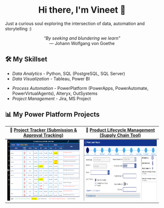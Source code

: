 <h1 align="center">Hi there, I'm Vineet 👋 </h1>

Just a curious soul exploring the intersection of data, automation and storytelling :)

<!-- Currently diving deep into:-
* Exploring ML models for demand forecasting 
* Effective data storytelling
* Building more efficient ETL pipelines
-->
<p align="center"><em>“By seeking and blundering we learn”</em><br>― Johann Wolfgang von Goethe</p>

<h2>🛠 My Skillset</h2>

- *Data Analytics* - Python, SQL (PostgreSQL, SQL Server)
- *Data Visualization* - Tableau, Power BI
<!--- *Database Platforms* - AWS, Azure -->
- *Process Automation* - PowerPlatform (PowerApps, PowerAutomate, PowerVirtualAgents), Alteryx, OutSystems
- *Project Management* - Jira, MS Project


<h2>📊 My Power Platform Projects</h2>

| 📅 [Project Tracker (Submission & Approval Tracking)](https://github.com/vxj21/PowerApps-Applications/tree/main/Submission%20%26%20Approval%20Tracker) | 🚀 [Product Lifecycle Management (Supply Chain Tool)](https://github.com/vxj21/PowerApps-Applications/tree/main/Supply%20chain%20tool) |  
| :-: | :-: |  
| [<img src="https://github.com/vxj21/PowerApps-Applications/blob/main/Submission%20%26%20Approval%20Tracker%20/Submission_approver_tracker_cover.png" width="400" height="200"/>](https://github.com/vxj21/PowerApps-Applications/tree/main/Submission%20%26%20Approval%20Tracker) | [<img src="https://github.com/vxj21/PowerApps-Applications/blob/main/Supply%20chain%20tool/PLR%20Hackathon.png" width="400" height="200"/>](https://github.com/vxj21/PowerApps-Applications/tree/main/Supply%20chain%20tool) |  

<!-- <h2>📈 My Tableau Dashboards</h2>

| 📊 [Supply Chain KPI Dashboard](https://github.com/vineet/supply-chain-dashboard) | 📉 [Sales Analytics Dashboard](https://github.com/vineet/sales-analytics-dashboard) |  
| :-: | :-: |  
| [<img src="https://github.com/vineet/supply-chain-dashboard/blob/main/images/supply-chain-dashboard.png" width="500" height="300"/>](https://github.com/vineet/supply-chain-dashboard) | [<img src="https://github.com/vineet/sales-analytics-dashboard/blob/main/images/sales-dashboard.png" width="500" height="300"/>](https://github.com/vineet/sales-analytics-dashboard) | 
-->
